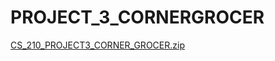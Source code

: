 # PROJECT_3_CORNERGROCER

[CS_210_PROJECT3_CORNER_GROCER.zip](https://github.com/user-attachments/files/16666684/CS_210_PROJECT3_CORNER_GROCER.zip)
